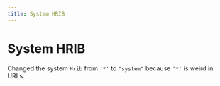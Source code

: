 ```yaml
---
title: System HRIB
---
```


# System HRIB

Changed the system `Hrib` from `'*'` to `"system"` because `'*'` is weird in URLs.
